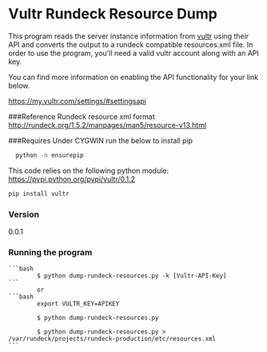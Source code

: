# Vultr Rundeck Resource Dump 

This program reads the server instance information from [vultr](https://my.vultr.com/) using their API and converts the output to a rundeck compatible resources.xml file. In order to use the program, you'll need a valid vultr account along with an API key. 

You can find more information on enabling the API functionality for your link below. 

https://my.vultr.com/settings/#settingsapi

###Reference
Rundeck resource xml format http://rundeck.org/1.5.2/manpages/man5/resource-v13.html

###Requires
Under CYGWIN run the below to install pip
```bash
  python -m ensurepip
 ```
This code relies on the following python module: https://pypi.python.org/pypi/vultr/0.1.2

```bash
pip install vultr
 ```
 
### Version
0.0.1

### Running the program 

    ```bash
            $ python dump-rundeck-resources.py -k [Vultr-API-Key]
    ```
            or 
    ```bash
            export VULTR_KEY=APIKEY
            
            $ python dump-rundeck-resources.py
            
            $ python dump-rundeck-resources.py > /var/rundeck/projects/rundeck-production/etc/resources.xml
    ```


